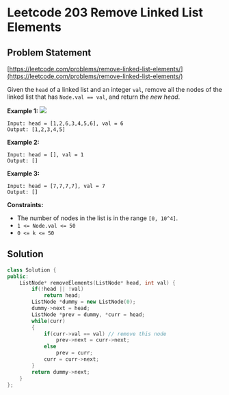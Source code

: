 # Leetcode 203 Remove Linked List Elements

## Problem Statement

[https://leetcode.com/problems/remove-linked-list-elements/](https://leetcode.com/problems/remove-linked-list-elements/)

Given the `head` of a linked list and an integer `val`, remove all the nodes of the linked list that has `Node.val == val`, and return _the new head_.

**Example 1:** ![](https://assets.leetcode.com/uploads/2021/03/06/removelinked-list.jpg)

```text
Input: head = [1,2,6,3,4,5,6], val = 6
Output: [1,2,3,4,5]
```

**Example 2:**

```text
Input: head = [], val = 1
Output: []
```

**Example 3:**

```text
Input: head = [7,7,7,7], val = 7
Output: []
```

**Constraints:**

* The number of nodes in the list is in the range `[0, 10^4]`.
* `1 <= Node.val <= 50`
* `0 <= k <= 50`

## Solution

```cpp
class Solution {
public:
    ListNode* removeElements(ListNode* head, int val) {
        if(!head || !val)
            return head;
        ListNode *dummy = new ListNode(0);
        dummy->next = head;
        ListNode *prev = dummy, *curr = head;
        while(curr)
        {
            if(curr->val == val) // remove this node
                prev->next = curr->next;
            else
                prev = curr;
            curr = curr->next;
        }
        return dummy->next;
    }
};
```

